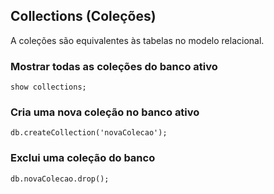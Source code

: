 ## Collections (Coleções)

A coleções são equivalentes às tabelas no modelo relacional.  
  
 
### Mostrar todas as coleções do banco ativo
  
`show collections;`  
  
### Cria uma nova coleção no banco ativo
  
`db.createCollection('novaColecao');`  
  
### Exclui uma coleção do banco
  
`db.novaColecao.drop();`  
  
